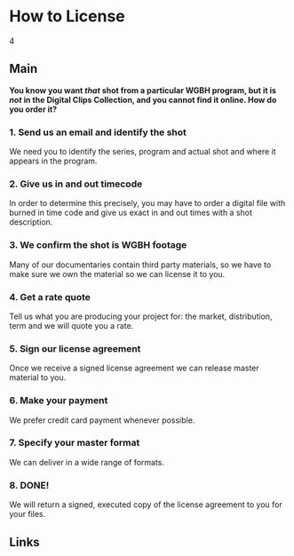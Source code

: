 # How to License

4

## Main

**You know you want *that* shot from a particular WGBH program, but it is *not* in the Digital Clips Collection, and you cannot find it online. How do you order it?**

### 1. Send us an email and identify the shot  
We need you to identify the series, program and actual shot and where it appears in the program.

### 2. Give us in and out timecode
In order to determine this precisely, you may have to order a digital
file with burned in time code and give us exact in and out times with a shot description.

### 3. We confirm the shot is WGBH footage
Many of our documentaries contain third party materials, so we have to make sure we own the material so we can license it to you.  
 
### 4. Get a rate quote  
Tell us what you are producing your project for:  the market, distribution, term and we will quote you a rate.

### 5. Sign our license agreement
Once we receive a signed license agreement we can release master material to you. 

### 6. Make your payment  
We prefer credit card payment whenever possible.

### 7. Specify your master format  
We can deliver in a wide range of formats.

### 8. DONE!  
We will return a signed, executed copy of the license agreement to you for your files. 


  

## Links
